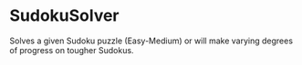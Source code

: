 # SudokuSolver

Solves a given Sudoku puzzle (Easy-Medium) or will make varying degrees of progress on tougher Sudokus.
